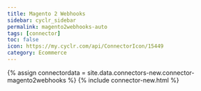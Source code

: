 ```yaml
---
title: Magento 2 Webhooks
sidebar: cyclr_sidebar
permalink: magento2webhooks-auto
tags: [connector]
toc: false
icon: https://my.cyclr.com/api/ConnectorIcon/15449
category: Ecommerce
---
```

{% assign connectordata = site.data.connectors-new.connector-magento2webhooks %}
{% include connector-new.html %}	